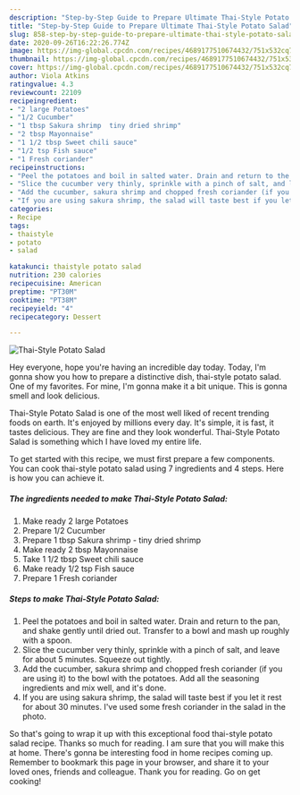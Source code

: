 ```yaml
---
description: "Step-by-Step Guide to Prepare Ultimate Thai-Style Potato Salad"
title: "Step-by-Step Guide to Prepare Ultimate Thai-Style Potato Salad"
slug: 858-step-by-step-guide-to-prepare-ultimate-thai-style-potato-salad
date: 2020-09-26T16:22:26.774Z
image: https://img-global.cpcdn.com/recipes/4689177510674432/751x532cq70/thai-style-potato-salad-recipe-main-photo.jpg
thumbnail: https://img-global.cpcdn.com/recipes/4689177510674432/751x532cq70/thai-style-potato-salad-recipe-main-photo.jpg
cover: https://img-global.cpcdn.com/recipes/4689177510674432/751x532cq70/thai-style-potato-salad-recipe-main-photo.jpg
author: Viola Atkins
ratingvalue: 4.3
reviewcount: 22109
recipeingredient:
- "2 large Potatoes"
- "1/2 Cucumber"
- "1 tbsp Sakura shrimp  tiny dried shrimp"
- "2 tbsp Mayonnaise"
- "1 1/2 tbsp Sweet chili sauce"
- "1/2 tsp Fish sauce"
- "1 Fresh coriander"
recipeinstructions:
- "Peel the potatoes and boil in salted water. Drain and return to the pan, and shake gently until dried out. Transfer to a bowl and mash up roughly with a spoon."
- "Slice the cucumber very thinly, sprinkle with a pinch of salt, and leave for about 5 minutes. Squeeze out tightly."
- "Add the cucumber, sakura shrimp and chopped fresh coriander (if you are using it) to the bowl with the potatoes. Add all the seasoning ingredients and mix well, and it&#39;s done."
- "If you are using sakura shrimp, the salad will taste best if you let it rest for about 30 minutes. I&#39;ve used some fresh coriander in the salad in the photo."
categories:
- Recipe
tags:
- thaistyle
- potato
- salad

katakunci: thaistyle potato salad 
nutrition: 230 calories
recipecuisine: American
preptime: "PT30M"
cooktime: "PT38M"
recipeyield: "4"
recipecategory: Dessert

---
```



![Thai-Style Potato Salad](https://img-global.cpcdn.com/recipes/4689177510674432/751x532cq70/thai-style-potato-salad-recipe-main-photo.jpg)

Hey everyone, hope you're having an incredible day today. Today, I'm gonna show you how to prepare a distinctive dish, thai-style potato salad. One of my favorites. For mine, I'm gonna make it a bit unique. This is gonna smell and look delicious.

Thai-Style Potato Salad is one of the most well liked of recent trending foods on earth. It's enjoyed by millions every day. It's simple, it is fast, it tastes delicious. They are fine and they look wonderful. Thai-Style Potato Salad is something which I have loved my entire life.




To get started with this recipe, we must first prepare a few components. You can cook thai-style potato salad using 7 ingredients and 4 steps. Here is how you can achieve it.

<!--inarticleads1-->

##### The ingredients needed to make Thai-Style Potato Salad:

1. Make ready 2 large Potatoes
1. Prepare 1/2 Cucumber
1. Prepare 1 tbsp Sakura shrimp - tiny dried shrimp
1. Make ready 2 tbsp Mayonnaise
1. Take 1 1/2 tbsp Sweet chili sauce
1. Make ready 1/2 tsp Fish sauce
1. Prepare 1 Fresh coriander




<!--inarticleads2-->

##### Steps to make Thai-Style Potato Salad:

1. Peel the potatoes and boil in salted water. Drain and return to the pan, and shake gently until dried out. Transfer to a bowl and mash up roughly with a spoon.
1. Slice the cucumber very thinly, sprinkle with a pinch of salt, and leave for about 5 minutes. Squeeze out tightly.
1. Add the cucumber, sakura shrimp and chopped fresh coriander (if you are using it) to the bowl with the potatoes. Add all the seasoning ingredients and mix well, and it&#39;s done.
1. If you are using sakura shrimp, the salad will taste best if you let it rest for about 30 minutes. I&#39;ve used some fresh coriander in the salad in the photo.




So that's going to wrap it up with this exceptional food thai-style potato salad recipe. Thanks so much for reading. I am sure that you will make this at home. There's gonna be interesting food in home recipes coming up. Remember to bookmark this page in your browser, and share it to your loved ones, friends and colleague. Thank you for reading. Go on get cooking!
